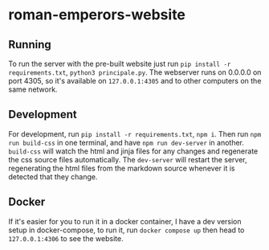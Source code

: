 # roman-emperors-website
## Running
To run the server with the pre-built website just run `pip install -r requirements.txt`, `python3 principale.py`. The webserver runs on 0.0.0.0 on port 4305, so it's available on `127.0.0.1:4305` and to other computers on the same network.

## Development
For development, run `pip install -r requirements.txt`, `npm i`. Then run `npm run build-css` in one terminal, and have `npm run dev-server` in another. `build-css` will watch the html and jinja files for any changes and regenerate the css source files automatically. The `dev-server` will restart the server, regenerating the html files from the markdown source whenever it is detected that they change.

## Docker
If it's easier for you to run it in a docker container, I have a dev version setup in docker-compose, to run it, run `docker compose up` then head to `127.0.0.1:4306` to see the website.